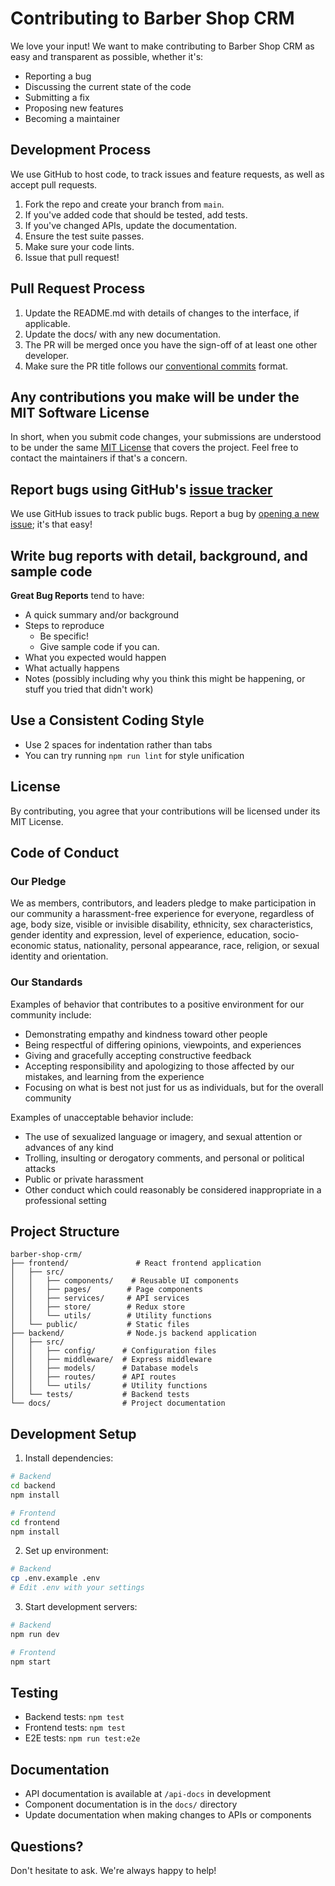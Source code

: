 # Contributing to Barber Shop CRM

We love your input! We want to make contributing to Barber Shop CRM as easy and transparent as possible, whether it's:

- Reporting a bug
- Discussing the current state of the code
- Submitting a fix
- Proposing new features
- Becoming a maintainer

## Development Process

We use GitHub to host code, to track issues and feature requests, as well as accept pull requests.

1. Fork the repo and create your branch from `main`.
2. If you've added code that should be tested, add tests.
3. If you've changed APIs, update the documentation.
4. Ensure the test suite passes.
5. Make sure your code lints.
6. Issue that pull request!

## Pull Request Process

1. Update the README.md with details of changes to the interface, if applicable.
2. Update the docs/ with any new documentation.
3. The PR will be merged once you have the sign-off of at least one other developer.
4. Make sure the PR title follows our [conventional commits](https://www.conventionalcommits.org/) format.

## Any contributions you make will be under the MIT Software License

In short, when you submit code changes, your submissions are understood to be under the same [MIT License](http://choosealicense.com/licenses/mit/) that covers the project. Feel free to contact the maintainers if that's a concern.

## Report bugs using GitHub's [issue tracker](https://github.com/yourusername/barber-shop-crm/issues)

We use GitHub issues to track public bugs. Report a bug by [opening a new issue](https://github.com/yourusername/barber-shop-crm/issues/new); it's that easy!

## Write bug reports with detail, background, and sample code

**Great Bug Reports** tend to have:

- A quick summary and/or background
- Steps to reproduce
  - Be specific!
  - Give sample code if you can.
- What you expected would happen
- What actually happens
- Notes (possibly including why you think this might be happening, or stuff you tried that didn't work)

## Use a Consistent Coding Style

- Use 2 spaces for indentation rather than tabs
- You can try running `npm run lint` for style unification

## License

By contributing, you agree that your contributions will be licensed under its MIT License.

## Code of Conduct

### Our Pledge

We as members, contributors, and leaders pledge to make participation in our
community a harassment-free experience for everyone, regardless of age, body
size, visible or invisible disability, ethnicity, sex characteristics, gender
identity and expression, level of experience, education, socio-economic status,
nationality, personal appearance, race, religion, or sexual identity
and orientation.

### Our Standards

Examples of behavior that contributes to a positive environment for our
community include:

- Demonstrating empathy and kindness toward other people
- Being respectful of differing opinions, viewpoints, and experiences
- Giving and gracefully accepting constructive feedback
- Accepting responsibility and apologizing to those affected by our mistakes,
  and learning from the experience
- Focusing on what is best not just for us as individuals, but for the
  overall community

Examples of unacceptable behavior include:

- The use of sexualized language or imagery, and sexual attention or
  advances of any kind
- Trolling, insulting or derogatory comments, and personal or political attacks
- Public or private harassment
- Other conduct which could reasonably be considered inappropriate in a
  professional setting

## Project Structure

```
barber-shop-crm/
├── frontend/               # React frontend application
│   ├── src/
│   │   ├── components/    # Reusable UI components
│   │   ├── pages/        # Page components
│   │   ├── services/     # API services
│   │   ├── store/        # Redux store
│   │   └── utils/        # Utility functions
│   └── public/           # Static files
├── backend/              # Node.js backend application
│   ├── src/
│   │   ├── config/      # Configuration files
│   │   ├── middleware/  # Express middleware
│   │   ├── models/      # Database models
│   │   ├── routes/      # API routes
│   │   └── utils/       # Utility functions
│   └── tests/           # Backend tests
└── docs/                # Project documentation
```

## Development Setup

1. Install dependencies:

```bash
# Backend
cd backend
npm install

# Frontend
cd frontend
npm install
```

2. Set up environment:

```bash
# Backend
cp .env.example .env
# Edit .env with your settings
```

3. Start development servers:

```bash
# Backend
npm run dev

# Frontend
npm start
```

## Testing

- Backend tests: `npm test`
- Frontend tests: `npm test`
- E2E tests: `npm run test:e2e`

## Documentation

- API documentation is available at `/api-docs` in development
- Component documentation is in the `docs/` directory
- Update documentation when making changes to APIs or components

## Questions?

Don't hesitate to ask. We're always happy to help!
